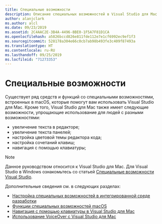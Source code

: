 ```yaml
---
title: Специальные возможности
description: Описание специальных возможностей в Visual Studio для Mac и способов их включения.
author: alanjclark
ms.author: alcl
ms.date: 09/23/2019
ms.assetid: 2C4AAC2E-3B4A-4496-8BE0-1F5A7F81D1CA
ms.openlocfilehash: a5826bccd826e811fde112e7e1cf6992ec9ef1f3
ms.sourcegitcommit: 528178a304e66c0cb7ab98b493fe3c409f87493a
ms.translationtype: HT
ms.contentlocale: ru-RU
ms.lasthandoff: 09/25/2019
ms.locfileid: "71273353"
---
```

# <a name="accessibility"></a>Специальные возможности

Существует ряд средств и функций со специальными возможностями, встроенных в macOS, которые помогут вам использовать Visual Studio для Mac.  Кроме того, Visual Studio для Mac также имеет следующие возможности, упрощающие использование для людей с разными возможностями:

* увеличение текста в редакторе;
* увеличение текста панелей;
* настройка цветовой темы редактора кода;
* настройка сочетаний клавиш;
* навигация с помощью клавиатуры;

> [!NOTE]
> Данное руководством относится к Visual Studio для Mac. Для Visual Studio в Windows ознакомьтесь со статьей [Специальные возможности Visual Studio](/visualstudio/ide/reference/accessibility-features-of-visual-studio).

Дополнительные сведения см. в следующих разделах:

* [Настройка специальных возможностей в интегрированной среде разработки](accessibility-ide-options.md)
* [Функции специальных возможностей macOS](accessibility-macos.md)
* [Навигация с помощью клавиатуры в Visual Studio для Mac](accessibility-keyboard.md)
* [Использование VoiceOver с Visual Studio для Mac](accessibility-voiceover.md)